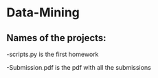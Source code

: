 # Data-Mining

## Names of the projects:

-scripts.py is the first homework

-Submission.pdf is the pdf with all the submissions
